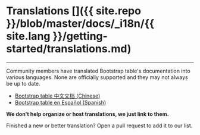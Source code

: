 # Translations []({{ site.repo }}/blob/master/docs/_i18n/{{ site.lang }}/getting-started/translations.md)

---

Community members have translated Bootstrap table's documentation into various languages. None are officially supported and they may not always be up to date.

* [Bootstrap table 中文文档 (Chinese)]()
* [Bootstrap table en Español (Spanish)]()

**We don't help organize or host translations, we just link to them.**

Finished a new or better translation? Open a pull request to add it to our list.